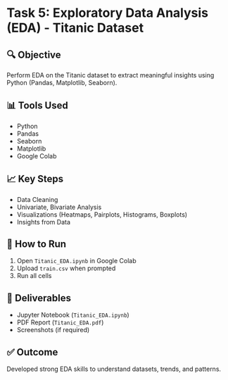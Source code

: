 # Task 5: Exploratory Data Analysis (EDA) - Titanic Dataset

## 🔍 Objective
Perform EDA on the Titanic dataset to extract meaningful insights using Python (Pandas, Matplotlib, Seaborn).

## 📊 Tools Used
- Python
- Pandas
- Seaborn
- Matplotlib
- Google Colab

## 📈 Key Steps
- Data Cleaning
- Univariate, Bivariate Analysis
- Visualizations (Heatmaps, Pairplots, Histograms, Boxplots)
- Insights from Data

## 🚀 How to Run
1. Open `Titanic_EDA.ipynb` in Google Colab
2. Upload `train.csv` when prompted
3. Run all cells

## 📑 Deliverables
- Jupyter Notebook (`Titanic_EDA.ipynb`)
- PDF Report (`Titanic_EDA.pdf`)
- Screenshots (if required)

## ✅ Outcome
Developed strong EDA skills to understand datasets, trends, and patterns.


